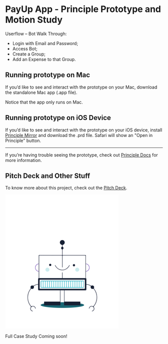 # PayUp App - Principle Prototype and Motion Study

Userflow – Bot Walk Through:

*	Login with Email and Password;
*	Access Bot;
*	Create a Group;
*	Add an Expense to that Group.

## Running prototype on Mac
If you’d like to see and interact with the prototype on your Mac, download the standalone Mac app (.app file).

Notice that the app only runs on Mac.

## Running prototype on iOS Device
If you’d like to see and interact with the prototype on your iOS device, install [Principle Mirror](https://itunes.apple.com/us/app/principle-mirror-ui-design/id991911319?ls=1&mt=8) and download the .prd file. Safari will show an "Open in Principle" button.

***

If you’re having trouble seeing the prototype, check out [Principle Docs](http://principleformac.com/docs.html#sharing) for more information.

## Pitch Deck and Other Stuff
To know more about this project, check out the [Pitch Deck](_docs_readme/pitch_payup.key "PayUp Keynote Pitch Deck").

<img src="https://raw.githubusercontent.com/FilipaGo/payup-app-prototype-principle/master/_images_readme/payup-bot.gif" width="363" height="427" />

Full Case Study Coming soon!

